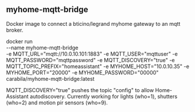 ## myhome-mqtt-bridge

Docker image to connect a bticino/legrand myhome gateway to an mqtt broker.

docker run \
  --name myhome-mqtt-bridge \
  -e MQTT_URL="mqtt://10.0.10.101:1883"
  -e MQTT_USER="mqttuser"
  -e MQTT_PASSWORD="mqttpassword"
  -e MQTT_DISCOVERY="true"
  -e MQTT_TOPIC_PREFIX="homeassistant"
  -e MYHOME_HOST="10.0.10.35"
  -e MYHOME_PORT="20000"
  -e MYHOME_PASSWORD="00000" \
  carabila/myhome-mqtt-bridge:latest

MQTT_DISCOVERY="true" pushes the topic "config" to allow Home-Assistant autodiscovery.
Currently working for lights (who=1), shutters (who=2) and motion pir sensors (who=9).